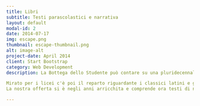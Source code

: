 ```yaml
---
title: Libri
subtitle: Testi parascolastici e narrativa
layout: default
modal-id: 2
date: 2014-07-17
img: escape.png
thumbnail: escape-thumbnail.png
alt: image-alt
project-date: April 2014
client: Start Bootstrap
category: Web Development
description: La Bottega dello Studente può contare su una pluridecennale esperienza nel campo del parascolastico con una specificità nella commercializzazione dei sunti Bignami che coprono principalmente le esigenze degli studenti nelle materie di studio delle scuole medie e delle superiori.

Mirato per i licei c'è poi il reparto riguardante i classici latini e greci con un ricco assortimento di traduttori interlineari o con il testo a fronte. 
La nostra offerta si è negli anni arricchita e comprende ora testi di narrativa per bambini e ragazzi, manuali di hobbistica, di cucina e tante altre novità che vi invitiamo a scoprire personalmente in negozio.

---
```

